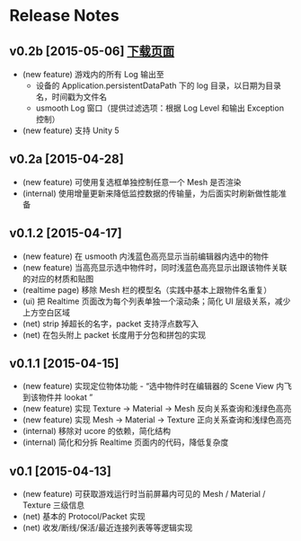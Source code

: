 
# Release Notes

## v0.2b [2015-05-06] [下载页面](https://github.com/SeaSunOpenSource/usmooth/releases/)

- (new feature) 游戏内的所有 Log 输出至
    - 设备的 Application.persistentDataPath 下的 log 目录，以日期为目录名，时间戳为文件名
    - usmooth Log 窗口（提供过滤选项：根据 Log Level 和输出 Exception 控制）
- (new feature) 支持 Unity 5

## v0.2a [2015-04-28] 

- (new feature) 可使用复选框单独控制任意一个 Mesh 是否渲染
- (internal) 使用增量更新来降低监控数据的传输量，为后面实时刷新做性能准备

## v0.1.2 [2015-04-17] 

- (new feature) 在 usmooth 内浅蓝色高亮显示当前编辑器内选中的物件
- (new feature) 当高亮显示选中物件时，同时浅蓝色高亮显示出跟该物件关联的对应的材质和贴图 
- (realtime page) 移除 Mesh 栏的模型名（实践中基本上跟物件名重复）
- (ui) 把 Realtime 页面改为每个列表单独一个滚动条；简化 UI 层级关系，减少上方空白区域
- (net) strip 掉超长的名字，packet 支持浮点数写入
- (net) 在包头附上 packet 长度用于分包和拼包的实现

## v0.1.1 [2015-04-15] 

- (new feature) 实现定位物体功能 - “选中物件时在编辑器的 Scene View 内飞到该物件并 lookat ”
- (new feature) 实现 Texture -> Material -> Mesh 反向关系查询和浅绿色高亮 
- (new feature) 实现 Mesh -> Material -> Texture 正向关系查询和浅绿色高亮
- (internal) 移除对 ucore 的依赖，简化结构
- (internal) 简化和分拆 Realtime 页面内的代码，降低复杂度

## v0.1 [2015-04-13] 

- (new feature) 可获取游戏运行时当前屏幕内可见的 Mesh / Material / Texture 三级信息
- (net) 基本的 Protocol/Packet 实现
- (net) 收发/断线/保活/最近连接列表等等逻辑实现








